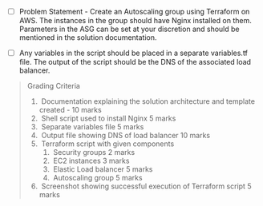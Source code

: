 - [ ] Problem Statement - Create an Autoscaling group using Terraform on AWS. The instances in the group should have Nginx installed on them. Parameters in the ASG can be set at your discretion and should be mentioned in the solution documentation.

- [ ] Any variables in the script should be placed in a separate variables.tf file. The output of the script should be the DNS of the associated load balancer.








> Grading Criteria 
>
> 
>
> 1. ​	Documentation explaining the solution architecture and template created -         10 marks
> 2. ​	Shell script used to install Nginx 					   	                                                           5 marks
> 3. ​	Separate variables file 						                                                                               5 marks
> 4. ​	Output file showing DNS of load balancer                                                                     10 marks
> 5. ​	Terraform script with given components
>    1. ​		Security groups                                                     	                                               2 marks
>    2. ​		EC2 instances                                                       	                                                3 marks
>    3. ​		Elastic Load balancer                                               	                                           5 marks
>    4. ​		Autoscaling group                                                   	                                            5 marks
> 6. ​	Screenshot showing successful execution of Terraform script                                  5 marks